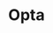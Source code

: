 ---
title: Opta
description: A secure, easy-to-use micro PLC with Industrial IoT capabilities.
BU: pro
---